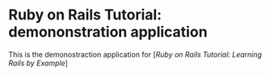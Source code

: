 # Ruby on Rails Tutorial: demononstration application

This is the demonostraction application for [*Ruby on Rails Tutorial: Learning Rails by Example*]